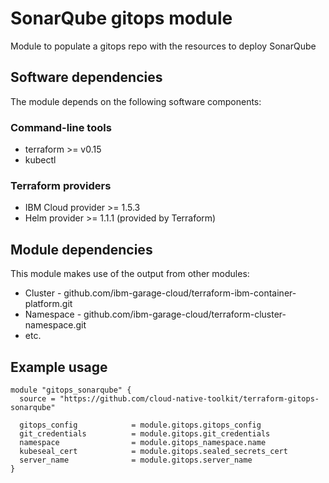 # SonarQube gitops module

Module to populate a gitops repo with the resources to deploy SonarQube



## Software dependencies

The module depends on the following software components:

### Command-line tools

- terraform >= v0.15
- kubectl

### Terraform providers

- IBM Cloud provider >= 1.5.3
- Helm provider >= 1.1.1 (provided by Terraform)

## Module dependencies

This module makes use of the output from other modules:

- Cluster - github.com/ibm-garage-cloud/terraform-ibm-container-platform.git
- Namespace - github.com/ibm-garage-cloud/terraform-cluster-namespace.git
- etc.

## Example usage

```hcl-terraform
module "gitops_sonarqube" {
  source = "https://github.com/cloud-native-toolkit/terraform-gitops-sonarqube"

  gitops_config            = module.gitops.gitops_config
  git_credentials          = module.gitops.git_credentials
  namespace                = module.gitops_namespace.name
  kubeseal_cert            = module.gitops.sealed_secrets_cert
  server_name              = module.gitops.server_name
}
```

